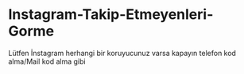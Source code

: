 # Instagram-Takip-Etmeyenleri-Gorme

Lütfen İnstagram herhangi bir koruyucunuz varsa kapayın telefon kod alma/Mail kod alma gibi

